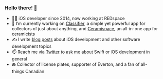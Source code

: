 ### Hello there! 👋

- 👨‍💻 iOS developer since 2014, now working at REDspace
- 🍵 I’m currently working on [Classifier](https://getclassifier.app), a simple yet powerful app for collectors of just about anything, and [Ceramispace](https://ceramispace.app), an all-in-one app for ceramicists
- ✍️ I write [blog posts](https://roddy.io) about iOS development and other software development topics
- 📫 Reach me via [Twitter](https://twitter.com/podomunro) to ask me about Swift or iOS development in general
- 🚘 Collector of license plates, supporter of Everton, and a fan of all-things Canadian
